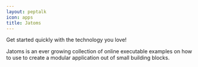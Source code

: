 ```yaml
---
layout: peptalk
icon: apps
title: Jatoms
---
```

Get started quickly with the technology you love!

Jatoms is an ever growing collection of online executable examples on how to use to create a modular application out of small building blocks.